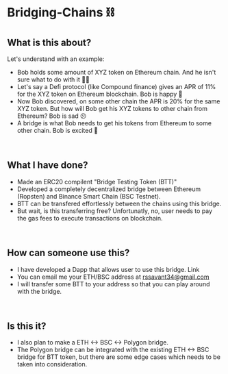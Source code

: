 # Bridging-Chains ⛓

## What is this about?
Let's understand with an example: <br>
- Bob holds some amount of XYZ token on Ethereum chain. And he isn't sure what to do with it 🤷‍♂️ 
- Let's say a Defi protocol (like Compound finance) gives an APR of 11% for the XYZ token on Ethereum blockchain. Bob is happy 🤑
- Now Bob discovered, on some other chain the APR is 20% for the same XYZ token. But how will Bob get his XYZ tokens to other chain from Ethereum? Bob is sad 😕
- A bridge is what Bob needs to get his tokens from Ethereum to some other chain. Bob is excited 🥳

<br>

## What I have done?
- Made an ERC20 compilent "Bridge Testing Token (BTT)"
- Developed a completely decentralized bridge between Ethereum (Ropsten) and Binance Smart Chain (BSC Testnet).
- BTT can be transfered effortlessly between the chains using this bridge.
- But wait, is this transferring free? Unfortunatly, no, user needs to pay the gas fees to execute transactions on blockchain.

<br>

## How can someone use this? 
- I have developed a Dapp that allows user to use this bridge. Link
- You can email me your ETH/BSC address at rssavant34@gmail.com
- I will transfer some BTT to your address so that you can play around with the bridge. 

<br>

## Is this it?
- I also plan to make a ETH <-> BSC <-> Polygon bridge.
- The Polygon bridge can be integrated with the existing ETH <-> BSC bridge for BTT token, but there are some edge cases which needs to be taken into consideration.